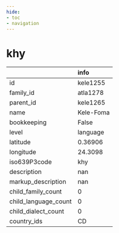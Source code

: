 ```yaml
---
hide:
- toc
- navigation
---
```

# khy
|                      | info      |
|:---------------------|:----------|
| id                   | kele1255  |
| family_id            | atla1278  |
| parent_id            | kele1265  |
| name                 | Kele-Foma |
| bookkeeping          | False     |
| level                | language  |
| latitude             | 0.36906   |
| longitude            | 24.3098   |
| iso639P3code         | khy       |
| description          | nan       |
| markup_description   | nan       |
| child_family_count   | 0         |
| child_language_count | 0         |
| child_dialect_count  | 0         |
| country_ids          | CD        |
